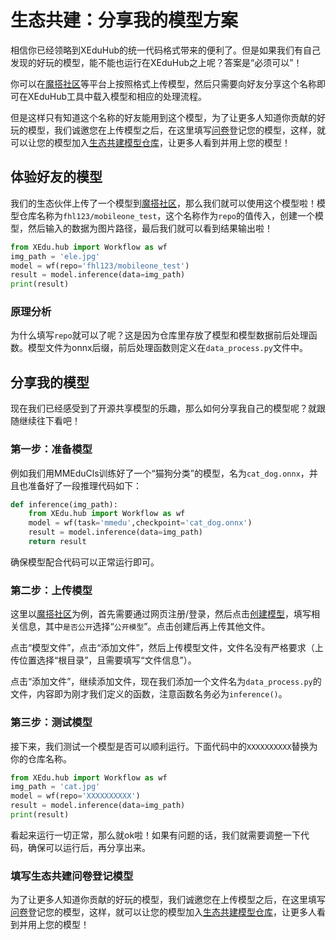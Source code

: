 # 生态共建：分享我的模型方案
相信你已经领略到XEduHub的统一代码格式带来的便利了。但是如果我们有自己发现的好玩的模型，能不能也运行在XEduHub之上呢？答案是“必须可以”！

你可以在[魔搭社区](https://modelscope.cn/home)等平台上按照格式上传模型，然后只需要向好友分享这个名称即可在XEduHub工具中载入模型和相应的处理流程。

但是这样只有知道这个名称的好友能用到这个模型，为了让更多人知道你贡献的好玩的模型，我们诚邀您在上传模型之后，在这里填写[问卷](https://aicarrier.feishu.cn/share/base/form/shrcnZqkQ3n3EVkE9vEMhkMYAsf)登记您的模型，这样，就可以让您的模型加入[生态共建模型仓库](https://aicarrier.feishu.cn/wiki/VdWkwyNvtiUyAlkrOkEcZgBznOb?from=from_copylink)，让更多人看到并用上您的模型！

## 体验好友的模型
我们的生态伙伴上传了一个模型到[魔搭社区](https://modelscope.cn/models/fhl123/mobileone_test)，那么我们就可以使用这个模型啦！模型仓库名称为`fhl123/mobileone_test`，这个名称作为`repo`的值传入，创建一个模型，然后输入的数据为图片路径，最后我们就可以看到结果输出啦！
```python
from XEdu.hub import Workflow as wf
img_path = 'ele.jpg'
model = wf(repo='fhl123/mobileone_test')
result = model.inference(data=img_path)
print(result)
```
### 原理分析
为什么填写`repo`就可以了呢？这是因为仓库里存放了模型和模型数据前后处理函数。模型文件为onnx后缀，前后处理函数则定义在`data_process.py`文件中。

## 分享我的模型
现在我们已经感受到了开源共享模型的乐趣，那么如何分享我自己的模型呢？就跟随继续往下看吧！

### 第一步：准备模型
例如我们用MMEduCls训练好了一个“猫狗分类”的模型，名为`cat_dog.onnx`，并且也准备好了一段推理代码如下：
```python
def inference(img_path):
    from XEdu.hub import Workflow as wf
    model = wf(task='mmedu',checkpoint='cat_dog.onnx')
    result = model.inference(data=img_path)
    return result
```
确保模型配合代码可以正常运行即可。

### 第二步：上传模型
这里以[魔搭社区](https://modelscope.cn/home)为例，首先需要通过网页注册/登录，然后点击[创建模型](https://modelscope.cn/models/create)，填写相关信息，其中`是否公开`选择“`公开模型`”。点击创建后再上传其他文件。

点击“模型文件”，点击“添加文件”，然后上传模型文件，文件名没有严格要求（上传位置选择“根目录”，且需要填写“文件信息”）。

点击“添加文件”，继续添加文件，现在我们添加一个文件名为`data_process.py`的文件，内容即为刚才我们定义的函数，注意函数名务必为`inference()`。

### 第三步：测试模型
接下来，我们测试一个模型是否可以顺利运行。下面代码中的`XXXXXXXXXX`替换为你的仓库名称。
```python
from XEdu.hub import Workflow as wf
img_path = 'cat.jpg'
model = wf(repo='XXXXXXXXXX')
result = model.inference(data=img_path)
print(result)
```
看起来运行一切正常，那么就ok啦！如果有问题的话，我们就需要调整一下代码，确保可以运行后，再分享出来。

### 填写生态共建问卷登记模型
为了让更多人知道你贡献的好玩的模型，我们诚邀您在上传模型之后，在这里填写[问卷](https://aicarrier.feishu.cn/share/base/form/shrcnZqkQ3n3EVkE9vEMhkMYAsf)登记您的模型，这样，就可以让您的模型加入[生态共建模型仓库](https://aicarrier.feishu.cn/wiki/VdWkwyNvtiUyAlkrOkEcZgBznOb?from=from_copylink)，让更多人看到并用上您的模型！

